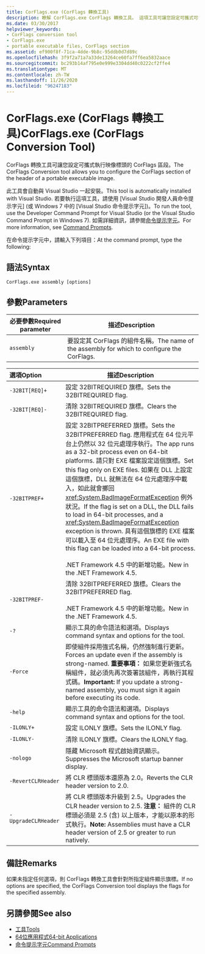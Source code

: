 ```yaml
---
title: CorFlags.exe (CorFlags 轉換工具)
description: 瞭解 CorFlags.exe CorFlags 轉換工具。 這項工具可讓您設定可攜式可執行檔映射標頭的 CorFlags 區段。
ms.date: 03/30/2017
helpviewer_keywords:
- CorFlags conversion tool
- CorFlags.exe
- portable executable files, CorFlags section
ms.assetid: ef900f8f-71ca-4dde-9b8c-95ddb0d7d89c
ms.openlocfilehash: 3f9f2a71a7a33de13264ce60fa7ff6ea5832aace
ms.sourcegitcommit: bc293b14af795e0e999e3304dd40c0222cf2ffe4
ms.translationtype: MT
ms.contentlocale: zh-TW
ms.lasthandoff: 11/26/2020
ms.locfileid: "96247183"
---
```

# <a name="corflagsexe-corflags-conversion-tool"></a><span data-ttu-id="66a2b-104">CorFlags.exe (CorFlags 轉換工具)</span><span class="sxs-lookup"><span data-stu-id="66a2b-104">CorFlags.exe (CorFlags Conversion Tool)</span></span>

<span data-ttu-id="66a2b-105">CorFlags 轉換工具可讓您設定可攜式執行映像標頭的 CorFlags 區段。</span><span class="sxs-lookup"><span data-stu-id="66a2b-105">The CorFlags Conversion tool allows you to configure the CorFlags section of the header of a portable executable image.</span></span>  
  
 <span data-ttu-id="66a2b-106">此工具會自動與 Visual Studio 一起安裝。</span><span class="sxs-lookup"><span data-stu-id="66a2b-106">This tool is automatically installed with Visual Studio.</span></span> <span data-ttu-id="66a2b-107">若要執行這項工具，請使用 [Visual Studio 開發人員命令提示字元] (或 Windows 7 中的 [Visual Studio 命令提示字元])。</span><span class="sxs-lookup"><span data-stu-id="66a2b-107">To run the tool, use the Developer Command Prompt for Visual Studio (or the Visual Studio Command Prompt in Windows 7).</span></span> <span data-ttu-id="66a2b-108">如需詳細資訊，請參閱[命令提示字元](developer-command-prompt-for-vs.md)。</span><span class="sxs-lookup"><span data-stu-id="66a2b-108">For more information, see [Command Prompts](developer-command-prompt-for-vs.md).</span></span>  
  
 <span data-ttu-id="66a2b-109">在命令提示字元中，請輸入下列項目：</span><span class="sxs-lookup"><span data-stu-id="66a2b-109">At the command prompt, type the following:</span></span>  
  
## <a name="syntax"></a><span data-ttu-id="66a2b-110">語法</span><span class="sxs-lookup"><span data-stu-id="66a2b-110">Syntax</span></span>  
  
```console  
CorFlags.exe assembly [options]  
```  
  
## <a name="parameters"></a><span data-ttu-id="66a2b-111">參數</span><span class="sxs-lookup"><span data-stu-id="66a2b-111">Parameters</span></span>  
  
|<span data-ttu-id="66a2b-112">必要參數</span><span class="sxs-lookup"><span data-stu-id="66a2b-112">Required parameter</span></span>|<span data-ttu-id="66a2b-113">描述</span><span class="sxs-lookup"><span data-stu-id="66a2b-113">Description</span></span>|  
|------------------------|-----------------|  
|`assembly`|<span data-ttu-id="66a2b-114">要設定其 CorFlags 的組件名稱。</span><span class="sxs-lookup"><span data-stu-id="66a2b-114">The name of the assembly for which to configure the CorFlags.</span></span>|  
  
|<span data-ttu-id="66a2b-115">選項</span><span class="sxs-lookup"><span data-stu-id="66a2b-115">Option</span></span>|<span data-ttu-id="66a2b-116">描述</span><span class="sxs-lookup"><span data-stu-id="66a2b-116">Description</span></span>|  
|:------------|-----------------|  
|`-32BIT[REQ]+`|<span data-ttu-id="66a2b-117">設定 32BITREQUIRED 旗標。</span><span class="sxs-lookup"><span data-stu-id="66a2b-117">Sets the 32BITREQUIRED flag.</span></span>|  
|`-32BIT[REQ]-`|<span data-ttu-id="66a2b-118">清除 32BITREQUIRED 旗標。</span><span class="sxs-lookup"><span data-stu-id="66a2b-118">Clears the 32BITREQUIRED flag.</span></span>|  
|`-32BITPREF+`|<span data-ttu-id="66a2b-119">設定 32BITPREFERRED 旗標。</span><span class="sxs-lookup"><span data-stu-id="66a2b-119">Sets the 32BITPREFERRED flag.</span></span> <span data-ttu-id="66a2b-120">應用程式在 64 位元平台上仍然以 32 位元處理序執行。</span><span class="sxs-lookup"><span data-stu-id="66a2b-120">The app runs as a 32-bit process even on 64-bit platforms.</span></span> <span data-ttu-id="66a2b-121">請只對 EXE 檔案設定這個旗標。</span><span class="sxs-lookup"><span data-stu-id="66a2b-121">Set this flag only on EXE files.</span></span> <span data-ttu-id="66a2b-122">如果在 DLL 上設定這個旗標，DLL 就無法在 64 位元處理序中載入，如此就會擲回 <xref:System.BadImageFormatException> 例外狀況。</span><span class="sxs-lookup"><span data-stu-id="66a2b-122">If the flag is set on a DLL, the DLL fails to load in 64-bit processes, and a <xref:System.BadImageFormatException> exception is thrown.</span></span> <span data-ttu-id="66a2b-123">具有這個旗標的 EXE 檔案可以載入至 64 位元處理序。</span><span class="sxs-lookup"><span data-stu-id="66a2b-123">An EXE file with this flag can be loaded into a 64-bit process.</span></span><br /><br /> <span data-ttu-id="66a2b-124">.NET Framework 4.5 中的新增功能。</span><span class="sxs-lookup"><span data-stu-id="66a2b-124">New in the .NET Framework 4.5.</span></span>|  
|`-32BITPREF-`|<span data-ttu-id="66a2b-125">清除 32BITPREFERRED 旗標。</span><span class="sxs-lookup"><span data-stu-id="66a2b-125">Clears the 32BITPREFERRED flag.</span></span><br /><br /> <span data-ttu-id="66a2b-126">.NET Framework 4.5 中的新增功能。</span><span class="sxs-lookup"><span data-stu-id="66a2b-126">New in the .NET Framework 4.5.</span></span>|  
|`-?`|<span data-ttu-id="66a2b-127">顯示工具的命令語法和選項。</span><span class="sxs-lookup"><span data-stu-id="66a2b-127">Displays command syntax and options for the tool.</span></span>|  
|`-Force`|<span data-ttu-id="66a2b-128">即使組件採用強式名稱，仍然強制進行更新。</span><span class="sxs-lookup"><span data-stu-id="66a2b-128">Forces an update even if the assembly is strong-named.</span></span> <span data-ttu-id="66a2b-129">**重要事項：** 如果您更新強式名稱組件，就必須先再次簽署該組件，再執行其程式碼。</span><span class="sxs-lookup"><span data-stu-id="66a2b-129">**Important:**  If you update a strong-named assembly, you must sign it again before executing its code.</span></span>|  
|`-help`|<span data-ttu-id="66a2b-130">顯示工具的命令語法和選項。</span><span class="sxs-lookup"><span data-stu-id="66a2b-130">Displays command syntax and options for the tool.</span></span>|  
|`-ILONLY+`|<span data-ttu-id="66a2b-131">設定 ILONLY 旗標。</span><span class="sxs-lookup"><span data-stu-id="66a2b-131">Sets the ILONLY flag.</span></span>|  
|`-ILONLY-`|<span data-ttu-id="66a2b-132">清除 ILONLY 旗標。</span><span class="sxs-lookup"><span data-stu-id="66a2b-132">Clears the ILONLY flag.</span></span>|  
|`-nologo`|<span data-ttu-id="66a2b-133">隱藏 Microsoft 程式啟始資訊顯示。</span><span class="sxs-lookup"><span data-stu-id="66a2b-133">Suppresses the Microsoft startup banner display.</span></span>|  
|`-RevertCLRHeader`|<span data-ttu-id="66a2b-134">將 CLR 標頭版本還原為 2.0。</span><span class="sxs-lookup"><span data-stu-id="66a2b-134">Reverts the CLR header version to 2.0.</span></span>|  
|`-UpgradeCLRHeader`|<span data-ttu-id="66a2b-135">將 CLR 標頭版本升級到 2.5。</span><span class="sxs-lookup"><span data-stu-id="66a2b-135">Upgrades the CLR header version to 2.5.</span></span> <span data-ttu-id="66a2b-136">**注意：** 組件的 CLR 標頭必須是 2.5 (含) 以上版本，才能以原本的形式執行。</span><span class="sxs-lookup"><span data-stu-id="66a2b-136">**Note:**  Assemblies must have a CLR header version of 2.5 or greater to run natively.</span></span>|  
  
## <a name="remarks"></a><span data-ttu-id="66a2b-137">備註</span><span class="sxs-lookup"><span data-stu-id="66a2b-137">Remarks</span></span>  

 <span data-ttu-id="66a2b-138">如果未指定任何選項，則 CorFlags 轉換工具會針對所指定組件顯示旗標。</span><span class="sxs-lookup"><span data-stu-id="66a2b-138">If no options are specified, the CorFlags Conversion tool displays the flags for the specified assembly.</span></span>  
  
## <a name="see-also"></a><span data-ttu-id="66a2b-139">另請參閱</span><span class="sxs-lookup"><span data-stu-id="66a2b-139">See also</span></span>

- [<span data-ttu-id="66a2b-140">工具</span><span class="sxs-lookup"><span data-stu-id="66a2b-140">Tools</span></span>](index.md)
- [<span data-ttu-id="66a2b-141">64位應用程式</span><span class="sxs-lookup"><span data-stu-id="66a2b-141">64-bit Applications</span></span>](../64-bit-apps.md)
- [<span data-ttu-id="66a2b-142">命令提示字元</span><span class="sxs-lookup"><span data-stu-id="66a2b-142">Command Prompts</span></span>](developer-command-prompt-for-vs.md)
